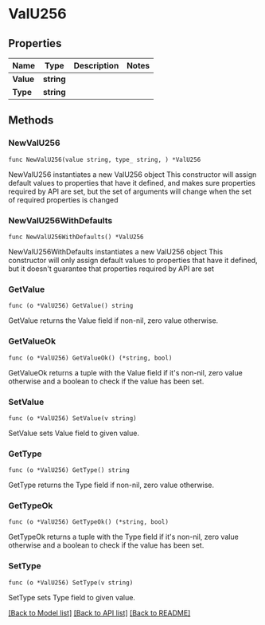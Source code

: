 # ValU256

## Properties

Name | Type | Description | Notes
------------ | ------------- | ------------- | -------------
**Value** | **string** |  | 
**Type** | **string** |  | 

## Methods

### NewValU256

`func NewValU256(value string, type_ string, ) *ValU256`

NewValU256 instantiates a new ValU256 object
This constructor will assign default values to properties that have it defined,
and makes sure properties required by API are set, but the set of arguments
will change when the set of required properties is changed

### NewValU256WithDefaults

`func NewValU256WithDefaults() *ValU256`

NewValU256WithDefaults instantiates a new ValU256 object
This constructor will only assign default values to properties that have it defined,
but it doesn't guarantee that properties required by API are set

### GetValue

`func (o *ValU256) GetValue() string`

GetValue returns the Value field if non-nil, zero value otherwise.

### GetValueOk

`func (o *ValU256) GetValueOk() (*string, bool)`

GetValueOk returns a tuple with the Value field if it's non-nil, zero value otherwise
and a boolean to check if the value has been set.

### SetValue

`func (o *ValU256) SetValue(v string)`

SetValue sets Value field to given value.


### GetType

`func (o *ValU256) GetType() string`

GetType returns the Type field if non-nil, zero value otherwise.

### GetTypeOk

`func (o *ValU256) GetTypeOk() (*string, bool)`

GetTypeOk returns a tuple with the Type field if it's non-nil, zero value otherwise
and a boolean to check if the value has been set.

### SetType

`func (o *ValU256) SetType(v string)`

SetType sets Type field to given value.



[[Back to Model list]](../README.md#documentation-for-models) [[Back to API list]](../README.md#documentation-for-api-endpoints) [[Back to README]](../README.md)


